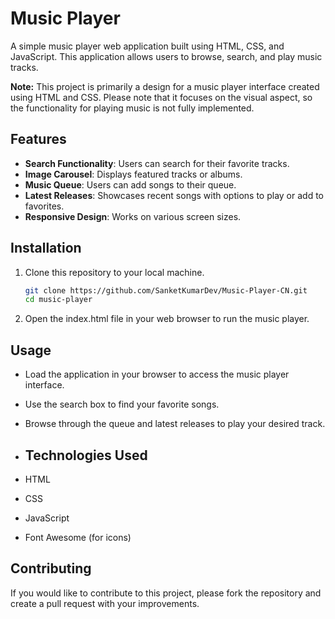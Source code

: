 
# Music Player

A simple music player web application built using HTML, CSS, and JavaScript. This application allows users to browse, search, and play music tracks.

**Note:** This project is primarily a design for a music player interface created using HTML and CSS. Please note that it focuses on the visual aspect, so the functionality for playing music is not fully implemented.

## Features

- **Search Functionality**: Users can search for their favorite tracks.
- **Image Carousel**: Displays featured tracks or albums.
- **Music Queue**: Users can add songs to their queue.
- **Latest Releases**: Showcases recent songs with options to play or add to favorites.
- **Responsive Design**: Works on various screen sizes.

## Installation

1. Clone this repository to your local machine.

   ```bash
   git clone https://github.com/SanketKumarDev/Music-Player-CN.git
   cd music-player
2. Open the index.html file in your web browser to run the music player.

## Usage
- Load the application in your browser to access the music player interface.
- Use the search box to find your favorite songs.
- Browse through the queue and latest releases to play your desired track.

- ## Technologies Used
- HTML
- CSS
- JavaScript
- Font Awesome (for icons)
## Contributing
  If you would like to contribute to this project, please fork the repository and create a pull request with your improvements.
